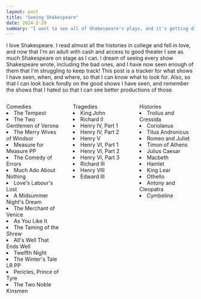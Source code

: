 ```yaml
---
layout: post
title: "Seeing Shakespeare"
date: 2024-2-20
summary: "I want to see all of Shakespeare's plays, and it's getting difficult to remember which ones I have ticked off, so here they are!"
---
```


<style>
.row{
	display: flex;
	flex-wrap: wrap;
	margin-right: -15px;
  margin-left: -15px;
}
.col{
  flex-basis: 0;
  flex-grow: 1;
  max-width: 100%;
  position: relative;
  width: 100%;
  padding-right: 15px;
  padding-left: 15px;
}
</style>

I love Shakespeare. I read almost all the histories in college and fell in love, and now that I'm an adult with cash and access to good theater I see as much Shakespeare on stage as I can. I dream of seeing every show Shakespeare wrote, including the bad ones, and I have now seen enough of them that I'm struggling to keep track! This post is a tracker for what shows I have seen, when, and where, so that I can know what to look for. Also, so that I can look back fondly on the good shows I have seen, and remember the shows that I hated so that I can see better productions of those. 

<div class="row">
  <div class="col">
			<p style="margin-bottom: 0;">Comedies</p>
			<li>The Tempest</li>
			<li>The Two Gentlemen of Verona</li>
			<li>The Merry Wives of Windsor</li>
			<li>Measure for Measure PP</li>
			<li>The Comedy of Errors</li>
			<li>Much Ado About Nothing</li>
			<li>Love's Labour's Lost</li>
			<li>A Midsummer Night's Dream</li>
			<li>The Merchant of Venice</li>
			<li>As You Like It</li>
			<li>The Taming of the Shrew</li>
			<li>All's Well That Ends Well</li>
			<li>Twelfth Night</li>
			<li>The Winter's Tale LR PP</li>
			<li>Pericles, Prince of Tyre</li>
			<li>The Two Noble Kinsmen </li>
	</div> 

  <div class="col">
			<p style="margin-bottom: 0;">Tragedies</p>
			<li>King John</li>
			<li>Richard II</li>
			<li>Henry IV, Part 1</li>
			<li>Henry IV, Part 2</li>
			<li>Henry V</li>
			<li>Henry VI, Part 1</li>
			<li>Henry VI, Part 2</li>
			<li>Henry VI, Part 3</li>
			<li>Richard III</li>
			<li>Henry VIII</li>
			<li>Edward III </li>
  </div>

  <div class="col">
			<p style="margin-bottom: 0;">Histories</p>
			<li>Troilus and Cressida </li>
			<li>Coriolanus</li>
			<li>Titus Andronicus</li>
			<li>Romeo and Juliet</li>
			<li>Timon of Athens </li>
			<li>Julius Caesar</li>
			<li>Macbeth</li>
			<li>Hamlet</li>
			<li>King Lear</li>
			<li>Othello</li>
			<li>Antony and Cleopatra</li>
			<li>Cymbeline </li>
  </div>
</div>

